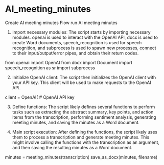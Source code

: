 # AI_meeting_minutes
Create AI meeting minutes 
Flow run AI meeting minutes 

1. Import necessary modules: The script starts by importing necessary modules. openai is used to interact with the OpenAI API, docx is used to create Word documents, speech_recognition is used for speech recognition, and subprocess is used to spawn new processes, connect to their input/output/error pipes, and obtain their return codes.

from openai import OpenAI
from docx import Document
import speech_recognition as sr
import subprocess

2. Initialize OpenAI client: The script then initializes the OpenAI client with your API key. This client will be used to make requests to the OpenAI API.

client = OpenAI( # OpenAI API key

3. Define functions: The script likely defines several functions to perform tasks such as extracting the abstract summary, key points, and action items from the transcription, performing sentiment analysis, generating meeting minutes, and saving the minutes as a Word document.

4. Main script execution: After defining the functions, the script likely uses them to process a transcription and generate meeting minutes. This might involve calling the functions with the transcription as an argument, and then saving the resulting minutes as a Word document.

minutes = meeting_minutes(transcription)
save_as_docx(minutes, filename)

